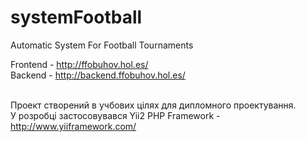 # systemFootball
Automatic System For Football Tournaments

Frontend  -  http://ffobuhov.hol.es/ <br>
Backend  -  http://backend.ffobuhov.hol.es/<br><br>

Проект створений в учбових цілях для дипломного проектування.<br> 
У розробці застосовувався Yii2 PHP Framework  -  http://www.yiiframework.com/
 
